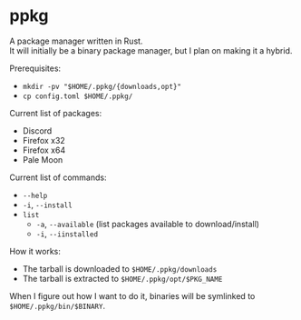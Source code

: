 # ppkg

A package manager written in Rust.<br>
It will initially be a binary package manager, but I plan on making it a hybrid.

Prerequisites:
- `mkdir -pv "$HOME/.ppkg/{downloads,opt}"`
- `cp config.toml $HOME/.ppkg/`

Current list of packages:
- Discord
- Firefox x32
- Firefox x64
- Pale Moon

Current list of commands:
- `--help`
- `-i`, `--install`
- `list`
  + `-a`, `--available` (list packages available to download/install)
  + `-i`, `--iinstalled`

How it works:
- The tarball is downloaded to `$HOME/.ppkg/downloads`
- The tarball is extracted to `$HOME/.ppkg/opt/$PKG_NAME`

When I figure out how I want to do it, binaries will be symlinked to `$HOME/.ppkg/bin/$BINARY`.
